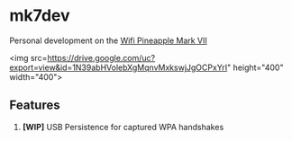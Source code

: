# mk7dev
Personal development on the [Wifi Pineapple Mark VII](https://shop.hak5.org/products/wifi-pineapple)

<img src=https://drive.google.com/uc?export=view&id=1N39abHVolebXgMqnvMxkswjJgOCPxYrI" height="400" width="400">


## Features
1. <b>[WIP]</b> USB Persistence for captured WPA handshakes
 
